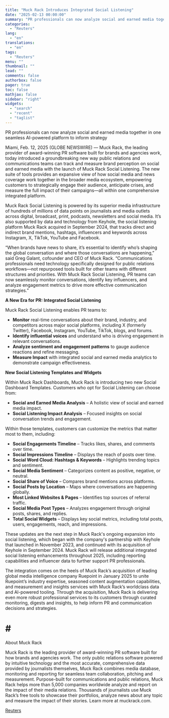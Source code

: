 ```yaml
---
title: "Muck Rack Introduces Integrated Social Listening"
date: "2025-02-13 00:00:00"
summary: "PR professionals can now analyze social and earned media together in one seamless AI-powered platform to inform strategyMiami, Feb. 12, 2025 (GLOBE NEWSWIRE) — Muck Rack, the leading provider of award-winning PR software built for brands and agencies work, today introduced a groundbreaking new way public relations and communications teams..."
categories:
  - "Reuters"
lang:
  - "en"
translations:
  - "en"
tags:
  - "Reuters"
menu: ""
thumbnail: ""
lead: ""
comments: false
authorbox: false
pager: true
toc: false
mathjax: false
sidebar: "right"
widgets:
  - "search"
  - "recent"
  - "taglist"
---
```


PR professionals can now analyze social and earned media together in one seamless AI-powered platform to inform strategy

Miami, Feb. 12, 2025 (GLOBE NEWSWIRE) — Muck Rack, the leading provider of award-winning PR software built for brands and agencies work, today introduced a groundbreaking new way public relations and communications teams can track and measure brand perception on social and earned media with the launch of Muck Rack Social Listening. The new suite of tools provides an expansive view of how social media and news coverage work together in the broader media ecosystem, empowering customers to strategically engage their audience, anticipate crises, and measure the full impact of their campaigns—all within one comprehensive integrated platform.

Muck Rack Social Listening is powered by its superior media infrastructure of hundreds of millions of data points on journalists and media outlets across digital, broadcast, print, podcasts, newsletters and social media. It’s also supported by data and technology from Keyhole, the social listening platform Muck Rack acquired in September 2024, that tracks direct and indirect brand mentions, hashtags, influencers and keywords across Instagram, X, TikTok, YouTube and Facebook.

“When brands have news to share, it’s essential to identify who’s shaping the global conversation and where those conversations are happening,” said Greg Galant, cofounder and CEO of Muck Rack. “Communications professionals need technology specifically designed for public relations workflows—not repurposed tools built for other teams with different structures and priorities. With Muck Rack Social Listening, PR teams can now seamlessly monitor conversations, identify key influencers, and analyze engagement metrics to drive more effective communication strategies.”

****A New Era for PR: Integrated Social Listening****

Muck Rack Social Listening enables PR teams to:

* **Monitor** real-time conversations about their brand, industry, and competitors across major social platforms, including X (formerly Twitter), Facebook, Instagram, YouTube, TikTok, blogs, and forums.
* **Identify influential voices** and understand who is driving engagement in relevant conversations.
* **Analyze sentiment and engagement patterns** to gauge audience reactions and refine messaging.
* **Measure Impact** with integrated social and earned media analytics to demonstrate campaign effectiveness.

****New Social Listening Templates and Widgets****

Within Muck Rack Dashboards, Muck Rack is introducing two new Social Dashboard Templates. Customers who opt for Social Listening can choose from:

* **Social and Earned Media Analysis** – A holistic view of social and earned media impact.
* **Social Listening Impact Analysis** – Focused insights on social conversation trends and engagement.

Within those templates, customers can customize the metrics that matter most to them, including:

* **Social Engagements Timeline** – Tracks likes, shares, and comments over time.
* **Social Impressions Timeline** – Displays the reach of posts over time.
* **Social Word Cloud: Hashtags & Keywords** – Highlights trending topics and sentiment.
* **Social Media Sentiment** – Categorizes content as positive, negative, or neutral.
* **Social Share of Voice** – Compares brand mentions across platforms.
* **Social Posts by Location** – Maps where conversations are happening globally.
* **Most Linked Websites & Pages** – Identifies top sources of referral traffic.
* **Social Media Post Types** – Analyzes engagement through original posts, shares, and replies.
* **Total Social Widgets** – Displays key social metrics, including total posts, users, engagements, reach, and impressions.

These updates are the next step in Muck Rack's ongoing expansion into social listening, which began with the company's partnership with Keyhole that launched in November 2023, and continued with its acquisition of Keyhole in September 2024. Muck Rack will release additional integrated social listening enhancements throughout 2025, including reporting capabilities and influencer data to further support PR professionals.

The integration comes on the heels of Muck Rack’s acquisition of leading global media intelligence company Ruepoint in January 2025 to unite Ruepoint’s industry expertise, seasoned content augmentation capabilities, and measurement and insights services with Muck Rack’s worldclass data and AI-powered tooling. Through the acquisition, Muck Rack is delivering even more robust professional services to its customers through curated monitoring, digests and insights, to help inform PR and communication decisions and strategies.

# # #

About Muck Rack

Muck Rack is the leading provider of award-winning PR software built for how brands and agencies work. The only public relations software powered by intuitive technology and the most accurate, comprehensive data provided by journalists themselves, Muck Rack combines media database, monitoring and reporting for seamless team collaboration, pitching and measurement. Purpose-built for communications and public relations, Muck Rack helps more than 5,000 companies worldwide analyze and report on the impact of their media relations. Thousands of journalists use Muck Rack’s free tools to showcase their portfolios, analyze news about any topic and measure the impact of their stories. Learn more at muckrack.com.

[Reuters](https://www.tradingview.com/news/reuters.com,2025-02-12:newsml_GNEb6qpD:0-muck-rack-introduces-integrated-social-listening/)
